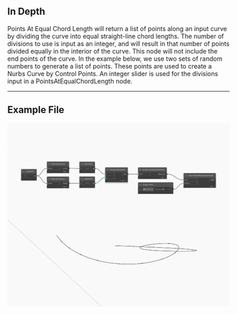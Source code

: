 ## In Depth
Points At Equal Chord Length will return a list of points along an input curve by dividing the curve into equal straight-line chord lengths. The number of divisions to use is input as an integer, and will result in that number of points divided equally in the interior of the curve. This node will not include the end points of the curve. In the example below, we use two sets of random numbers to generate a list of points. These points are used to create a Nurbs Curve by Control Points. An integer slider is used for the divisions input in a PointsAtEqualChordLength node.
___
## Example File

![PointsAtEqualChordLength](./Autodesk.DesignScript.Geometry.Curve.PointsAtEqualChordLength_img.jpg)

